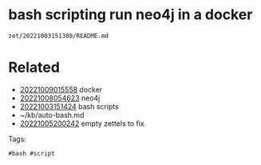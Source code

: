 # bash scripting run neo4j in a docker

` zet/20221003151380/README.md `

# Related

- [20221009015558](/zet/20221009015558/README.md) docker
- [20221008054623](/zet/20221008054623/README.md) neo4j
- [20221003151424](/zet/20221003151424/README.md) bash scripts
- ~/kb/auto-bash.md
- [20221005200242](/zet/20221005200242/README.md) empty zettels to fix

Tags:

    #bash #script 
